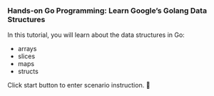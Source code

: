 ### Hands-on Go Programming: Learn Google’s Golang Data Structures
In this tutorial, you will learn about the data structures in Go:
- arrays
- slices
- maps
- structs

Click start button to enter scenario instruction. 🚀  